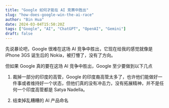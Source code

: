 ```yaml
---
title: "Google 如何才能在 AI 竞赛中胜出"
slug: "how-does-google-win-the-ai-race"
author: "Bin Hua"
date: 2024-03-04T15:50:20Z
tags: ["Google", "AI", "ChatGPT", "OpenAI", "Gemini"]
draft: false
---
```


先说暴论吧，Google 很难在这场 AI 竞争中胜出，它现在给我的感觉就像是 iPhone 3GS 诞生后的 Nokia，被打懵了，没有了方向。

但如果 Google 真的要在这场 AI 竞争中胜出，Google 至少要做到以下几点

1. 裁掉一部分的印度的高管，Google 的印度裔高管太多了，也许他们能做好一件事或者维持好一个状态，但他们真的没有冲击力，没有拓展精神，并不是任何一个印度高管都是 Satya Nadella。

2. 结束掉乱糟糟的 AI 产品命名